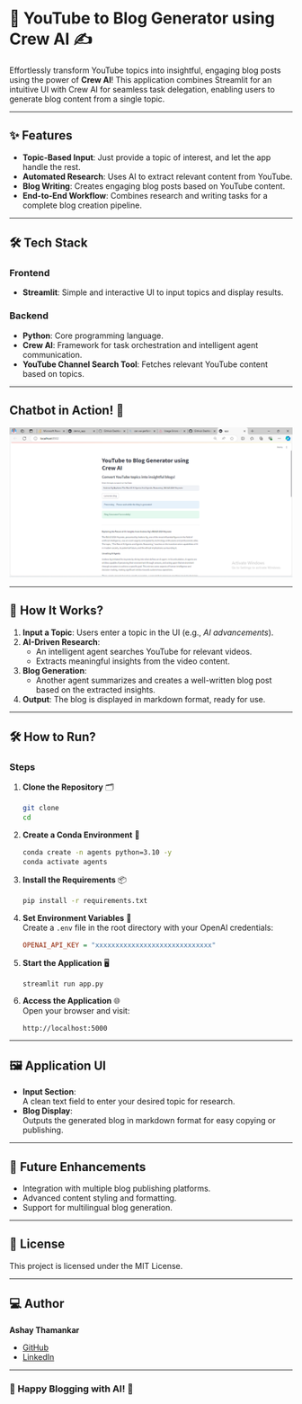# 🎥 YouTube to Blog Generator using Crew AI ✍️  

Effortlessly transform YouTube topics into insightful, engaging blog posts using the power of **Crew AI**! This application combines Streamlit for an intuitive UI with Crew AI for seamless task delegation, enabling users to generate blog content from a single topic.  

---

## ✨ Features  
- **Topic-Based Input**: Just provide a topic of interest, and let the app handle the rest.  
- **Automated Research**: Uses AI to extract relevant content from YouTube.  
- **Blog Writing**: Creates engaging blog posts based on YouTube content.  
- **End-to-End Workflow**: Combines research and writing tasks for a complete blog creation pipeline.  

---

## 🛠️ Tech Stack  

### Frontend  
- **Streamlit**: Simple and interactive UI to input topics and display results.  

### Backend  
- **Python**: Core programming language.  
- **Crew AI**: Framework for task orchestration and intelligent agent communication.  
- **YouTube Channel Search Tool**: Fetches relevant YouTube content based on topics.  

---

## Chatbot in Action! 🎉  
![Blog Generation Chatbot Screenshot](https://github.com/ashay-thamankar/YouTube-Videos-To-Blog-Content-Using-Agents/blob/main/media/Youtube-Blog-Generation-Chatbot.png)

---

## 🔎 How It Works?  

1. **Input a Topic**: Users enter a topic in the UI (e.g., *AI advancements*).  
2. **AI-Driven Research**:  
   - An intelligent agent searches YouTube for relevant videos.  
   - Extracts meaningful insights from the video content.  
3. **Blog Generation**:  
   - Another agent summarizes and creates a well-written blog post based on the extracted insights.  
4. **Output**: The blog is displayed in markdown format, ready for use.  

---

## 🛠️ How to Run?  

### Steps  

1. **Clone the Repository** 🗂️  
   ```bash  
   git clone   
   cd  
   ```  

2. **Create a Conda Environment** 🐍  
   ```bash  
   conda create -n agents python=3.10 -y  
   conda activate agents  
   ```  

3. **Install the Requirements** 📦  
   ```bash  
   pip install -r requirements.txt  
   ```  

4. **Set Environment Variables** 🔑  
   Create a `.env` file in the root directory with your OpenAI credentials:  
   ```ini  
   OPENAI_API_KEY = "xxxxxxxxxxxxxxxxxxxxxxxxxxxxx"  
   ```  

5. **Start the Application** 🖥️  
   ```bash  
   streamlit run app.py  
   ```  

6. **Access the Application** 🌐  
   Open your browser and visit:  
   ```plaintext  
   http://localhost:5000  
   ```  

---

## 🖼️ Application UI  

- **Input Section**:  
   A clean text field to enter your desired topic for research.  
- **Blog Display**:  
   Outputs the generated blog in markdown format for easy copying or publishing.  

---

## 🚀 Future Enhancements  
- Integration with multiple blog publishing platforms.  
- Advanced content styling and formatting.  
- Support for multilingual blog generation.  

---

## 📄 License  
This project is licensed under the MIT License.  

---

## 💻 Author  
**Ashay Thamankar**  
- [GitHub](https://github.com/ashay-thamankar)  
- [LinkedIn](https://www.linkedin.com/in/ashay-thamankar)  

---

### 🎉 Happy Blogging with AI! 🚀  

